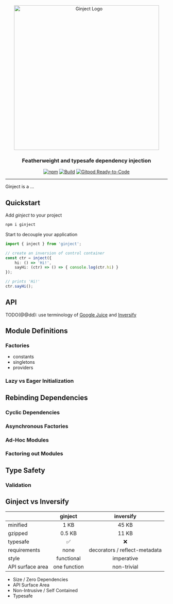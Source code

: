 <div id="ginject-logo" align="center">
  <a href="https://github.com/langium/ginject">
    <img alt="Ginject Logo" width="450" src="https://user-images.githubusercontent.com/743833/193610222-cf9a7feb-b1d9-4d5c-88de-6ce9fbca8299.png">
  </a>
  <h3>
    Featherweight and typesafe dependency injection
  </h3>
</div>

<div id="badges" align="center">

  [![npm](https://img.shields.io/npm/v/ginject)](https://www.npmjs.com/package/ginject)
  [![Build](https://github.com/langium/ginject/actions/workflows/build.yml/badge.svg)](https://github.com/langium/ginject/actions/workflows/build.yml)
  [![Gitpod Ready-to-Code](https://img.shields.io/badge/Gitpod-ready--to--code-blue?logo=gitpod)](https://gitpod.io/#https://github.com/langium/ginject)

</div>

<hr>

Ginject is a ...

## Quickstart

Add _ginject_ to your project

```sh
npm i ginject
```

Start to decouple your application

```ts
import { inject } from 'ginject';

// create an inversion of control container
const ctr = inject({
    hi: () => 'Hi!',
    sayHi: (ctr) => () => { console.log(ctr.hi) }
});

// prints 'Hi!'
ctr.sayHi();
```

## API

TODO(@@dd): use terminology of [Google Juice](https://github.com/google/guice) and [Inversify](https://inversify.io)

## Module Definitions

### Factories

* constants
* singletons
* providers

### Lazy vs Eager Initialization

## Rebinding Dependencies

### Cyclic Dependencies

### Asynchronous Factories

### Ad-Hoc Modules

### Factoring out Modules

## Type Safety

### Validation

## Ginject vs Inversify

|           | ginject  | inversify |
|-----------|:----------:|:-----------:|
| minified  |   1 KB   |   45 KB   |
| gzipped   |   0.5 KB |   11 KB   |
| typesafe  |    ✅    |    ❌     |
| requirements | none   | decorators / reflect-metadata |
| style     | functional | imperative |
| API surface area | one function | non-trivial |

* Size / Zero Dependencies
* API Surface Area
* Non-Intrusive / Self Contained
* Typesafe
